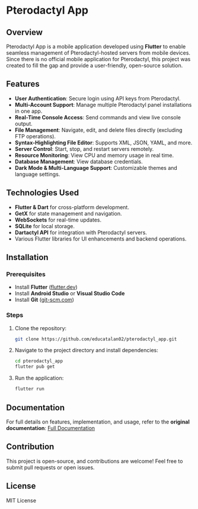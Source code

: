 # Pterodactyl App

## Overview

Pterodactyl App is a mobile application developed using **Flutter** to enable seamless management of Pterodactyl-hosted servers from mobile devices. Since there is no official mobile application for Pterodactyl, this project was created to fill the gap and provide a user-friendly, open-source solution.

## Features

- **User Authentication**: Secure login using API keys from Pterodactyl.
- **Multi-Account Support**: Manage multiple Pterodactyl panel installations in one app.
- **Real-Time Console Access**: Send commands and view live console output.
- **File Management**: Navigate, edit, and delete files directly (excluding FTP operations).
- **Syntax-Highlighting File Editor**: Supports XML, JSON, YAML, and more.
- **Server Control**: Start, stop, and restart servers remotely.
- **Resource Monitoring**: View CPU and memory usage in real time.
- **Database Management**: View database credentials.
- **Dark Mode & Multi-Language Support**: Customizable themes and language settings.

## Technologies Used

- **Flutter & Dart** for cross-platform development.
- **GetX** for state management and navigation.
- **WebSockets** for real-time updates.
- **SQLite** for local storage.
- **Dartactyl API** for integration with Pterodactyl servers.
- Various Flutter libraries for UI enhancements and backend operations.

## Installation

### Prerequisites

- Install **Flutter** ([flutter.dev](https://flutter.dev/docs/get-started/install))
- Install **Android Studio** or **Visual Studio Code**
- Install **Git** ([git-scm.com](https://git-scm.com/downloads))

### Steps

1. Clone the repository:
   ```bash
   git clone https://github.com/educatalan02/pterodactyl_app.git
   ```
2. Navigate to the project directory and install dependencies:
   ```bash
   cd pterodactyl_app
   flutter pub get
   ```
3. Run the application:
   ```bash
   flutter run
   ```

## Documentation

For full details on features, implementation, and usage, refer to the **original documentation**: [Full Documentation](./docs/documentacion.md)

## Contribution

This project is open-source, and contributions are welcome! Feel free to submit pull requests or open issues.

## License

MIT License

